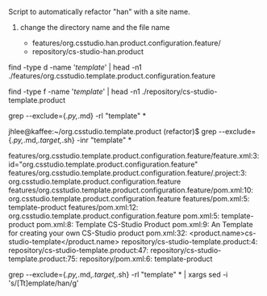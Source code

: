Script to automatically refactor "han" with a site name.

1. change the directory name and the file name

   - features/org.csstudio.han.product.configuration.feature/
   - repository/cs-studio-han.product


find  -type d -name '*template*' | head -n1
./features/org.csstudio.template.product.configuration.feature


find  -type f -name '*template*' | head -n1
./repository/cs-studio-template.product


grep --exclude={*.py,*.md} -rl "template" *



jhlee@kaffee:~/org.csstudio.template.product (refactor)$ grep --exclude={*.py,*.md,*.target,*.sh} -inr "template" *

features/org.csstudio.template.product.configuration.feature/feature.xml:3:      id="org.csstudio.template.product.configuration.feature"
features/org.csstudio.template.product.configuration.feature/.project:3:        <name>org.csstudio.template.product.configuration.feature</name>
features/org.csstudio.template.product.configuration.feature/pom.xml:10:  <artifactId>org.csstudio.template.product.configuration.feature</artifactId>
features/pom.xml:5:    <artifactId>template-product</artifactId>
features/pom.xml:12:          org.csstudio.template.product.configuration.feature
pom.xml:5:    <artifactId>template-product</artifactId>
pom.xml:8:    <name>Template CS-Studio Product</name>
pom.xml:9:    <description>An Template for creating your own CS-Studio product</description>
pom.xml:32:     <product.name>cs-studio-template</product.name>
repository/cs-studio-template.product:4:<product name="Cs-studio-template" uid="cs-studio-template" id="org.csstudio.product.product" application="org.csstudio.product.application" version="4.2.0" useFeatures="true" includeLaunchers="true">
repository/cs-studio-template.product:47:         <ico path="/template-product/repository/icons/css.ico"/>
repository/cs-studio-template.product:75:      <feature id="org.csstudio.template.product.configuration.feature"/>
repository/pom.xml:6:        <artifactId>template-product</artifactId>



grep --exclude={*.py,*.md,*.target,*.sh} -rl "template" * | xargs sed -i 's/[Tt]emplate/han/g'
